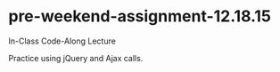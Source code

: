 # pre-weekend-assignment-12.18.15
In-Class Code-Along Lecture

Practice using jQuery and Ajax calls.
